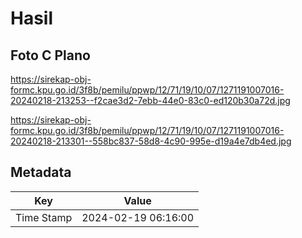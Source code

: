 # Hasil

## Foto C Plano

https://sirekap-obj-formc.kpu.go.id/3f8b/pemilu/ppwp/12/71/19/10/07/1271191007016-20240218-213253--f2cae3d2-7ebb-44e0-83c0-ed120b30a72d.jpg

https://sirekap-obj-formc.kpu.go.id/3f8b/pemilu/ppwp/12/71/19/10/07/1271191007016-20240218-213301--558bc837-58d8-4c90-995e-d19a4e7db4ed.jpg


## Metadata

| Key        | Value               |
| ---------- | ------------------- |
| Time Stamp | 2024-02-19 06:16:00 |



